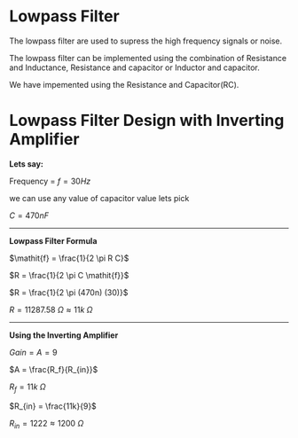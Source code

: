 # Lowpass Filter
The lowpass filter are used to supress the high frequency signals or noise.


The lowpass filter can be implemented using the combination of Resistance and Inductance, Resistance and capacitor or Inductor and capacitor.

We have impemented using the Resistance and Capacitor(RC).

# Lowpass Filter Design with Inverting Amplifier


**Lets say:**

Frequency = $\mathit{f} = 30 Hz$

we can use any value of capacitor value lets pick

$C = 470 nF$

---

**Lowpass Filter Formula**

$\mathit{f} = \frac{1}{2 \pi R C}$ 

$R = \frac{1}{2 \pi C \mathit{f}}$

$R = \frac{1}{2 \pi (470n) (30)}$

$R = 11287.58 \ \Omega \approx 11k \ \Omega$

---

**Using the Inverting Amplifier**

$Gain = A = 9$

$A = \frac{R_f}{R_{in}}$

$R_f = 11k \ \Omega$

$R_{in} = \frac{11k}{9}$

$R_{in} = 1222 \approx 1200 \ \Omega$
